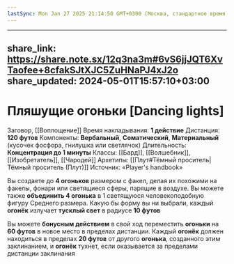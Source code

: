 ```yaml
---
lastSync: Mon Jan 27 2025 21:14:50 GMT+0300 (Москва, стандартное время)
---
```

---
share_link: https://share.note.sx/12q3na3m#6vS6jjJQT6XvTaofee+8cfakSJtXJC5ZuHNaPJ4xJ2o
share_updated: 2024-05-01T15:57:10+03:00
---
# Пляшущие огоньки [Dancing lights]
Заговор, [[Воплощение]]
Время накладывания: **1 действие**
Дистанция: **120 футов**
Компоненты: **Вербальный**, **Соматический**, **Материальный** (кусочек фосфора, гнилушка или светлячок)
Длительность: **Концентрация до 1 минуты**
Классы: [[Бард]], [[Волшебник]], [[Изобретатель]], [[Чародей]]
Архетипы: [[Плут#Тёмный проситель|Тёмный проситель (Плут)]]
Источник: «Player's handbook»

Вы создаете до **4 огоньков** размером с факел, делая их похожими на факелы, фонари или светящиеся сферы, парящие в воздухе. Вы можете также **объединить 4 огонька** в 1 светящуюся человекоподобную фигуру Среднего размера. Какую бы форму вы ни выбрали, каждый **огонёк** излучает **тусклый свет** в радиусе **10 футов**
  
Вы можете **бонусным действием** в свой ход переместить **огоньки** на **60 футов** в новое место в пределах дистанции. Каждый **огонёк** должен находиться в пределах **20 футов** от другого **огонька**, созданного этим заклинанием, и **огонёк** тухнет, если оказывается за пределами дистанции заклинания